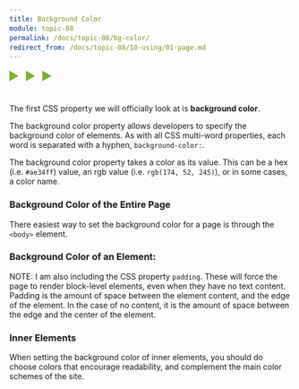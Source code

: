```yaml
---
title: Background Color
module: topic-08
permalink: /docs/topic-08/bg-color/
redirect_from: /docs/topic-08/10-using/01-page.md
---
```


<img src="./../../../img/arrow-divider.svg" style="width: 75px; border: none; margin: 0px 0 20px 0" />

The first CSS property we will officially look at is **background color**.

The background color property allows developers to specify the background color of elements. As with all CSS multi-word properties, each word is separated with a hyphen, `background-color:`.

The background color property takes a color as its value. This can be a hex (i.e. `#ae34ff`) value, an rgb value (i.e. `rgb(174, 52, 245)`), or in some cases, a color name.


### Background Color of the Entire Page

There easiest way to set the background color for a page is through the <code>&lt;body&gt;</code> element.</p>


<div class="codepen-embed">
  <p data-height="400" data-theme-id="30567" data-slug-hash="RMYMgg" data-default-tab="css,result" data-user="Media-Ed-Online" data-embed-version="2" data-pen-title="[Topic-07] Background Color, Pt. 1" class="codepen"></p>
</div>


### Background Color of an Element:

<span class="label label-info">NOTE:</span> I am also including the CSS property `padding`. These will force the page to render block-level elements, even when they have no text content. Padding is the amount of space between the element content, and the edge of the element. In the case of no content, it is the amount of space between the edge and the center of the element.


<div class="codepen-embed">
  <p data-height="400" data-theme-id="30567" data-slug-hash="RMYMGV" data-default-tab="css,result" data-user="Media-Ed-Online" data-embed-version="2" data-pen-title="[Topic-07] Background Color, Pt. 2" class="codepen"></p>
</div>


### Inner Elements

When setting the background color of inner elements, you should do choose colors that encourage readability, and complement the main color schemes of the site.

<div class="codepen-embed">
  <p data-height="400" data-theme-id="30567" data-slug-hash="oqPyNJ" data-default-tab="css,result" data-user="Media-Ed-Online" data-embed-version="2" data-pen-title="[Topic-07] Background Color" class="codepen"></p>
</div>
